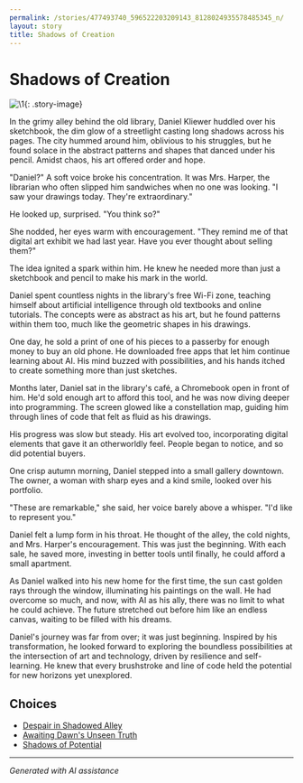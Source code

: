 ```yaml
---
permalink: /stories/477493740_596522203209143_8128024935578485345_n/
layout: story
title: Shadows of Creation
---
```


# Shadows of Creation

![\1](/input_images/477493740_596522203209143_8128024935578485345_n){: .story-image}

In the grimy alley behind the old library, Daniel Kliewer huddled over his sketchbook, the dim glow of a streetlight casting long shadows across his pages. The city hummed around him, oblivious to his struggles, but he found solace in the abstract patterns and shapes that danced under his pencil. Amidst chaos, his art offered order and hope.

"Daniel?" A soft voice broke his concentration. It was Mrs. Harper, the librarian who often slipped him sandwiches when no one was looking. "I saw your drawings today. They're extraordinary."

He looked up, surprised. "You think so?"

She nodded, her eyes warm with encouragement. "They remind me of that digital art exhibit we had last year. Have you ever thought about selling them?"

The idea ignited a spark within him. He knew he needed more than just a sketchbook and pencil to make his mark in the world.

Daniel spent countless nights in the library's free Wi-Fi zone, teaching himself about artificial intelligence through old textbooks and online tutorials. The concepts were as abstract as his art, but he found patterns within them too, much like the geometric shapes in his drawings.

One day, he sold a print of one of his pieces to a passerby for enough money to buy an old phone. He downloaded free apps that let him continue learning about AI. His mind buzzed with possibilities, and his hands itched to create something more than just sketches.

Months later, Daniel sat in the library's café, a Chromebook open in front of him. He'd sold enough art to afford this tool, and he was now diving deeper into programming. The screen glowed like a constellation map, guiding him through lines of code that felt as fluid as his drawings.

His progress was slow but steady. His art evolved too, incorporating digital elements that gave it an otherworldly feel. People began to notice, and so did potential buyers.

One crisp autumn morning, Daniel stepped into a small gallery downtown. The owner, a woman with sharp eyes and a kind smile, looked over his portfolio.

"These are remarkable," she said, her voice barely above a whisper. "I'd like to represent you."

Daniel felt a lump form in his throat. He thought of the alley, the cold nights, and Mrs. Harper's encouragement. This was just the beginning. With each sale, he saved more, investing in better tools until finally, he could afford a small apartment.

As Daniel walked into his new home for the first time, the sun cast golden rays through the window, illuminating his paintings on the wall. He had overcome so much, and now, with AI as his ally, there was no limit to what he could achieve. The future stretched out before him like an endless canvas, waiting to be filled with his dreams.

Daniel's journey was far from over; it was just beginning. Inspired by his transformation, he looked forward to exploring the boundless possibilities at the intersection of art and technology, driven by resilience and self-learning. He knew that every brushstroke and line of code held the potential for new horizons yet unexplored.


## Choices

* [Despair in Shadowed Alley](/stories/books-005/)
* [Awaiting Dawn's Unseen Truth](/stories/B0BW23BXYN01S001LXXXXXXX/)
* [Shadows of Potential](/stories/books-013/)


---
*Generated with AI assistance*
